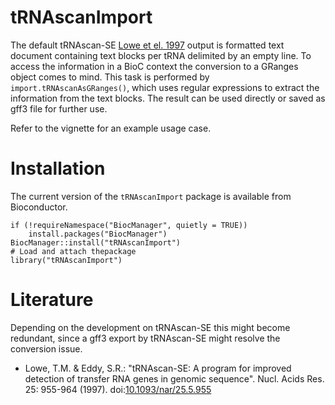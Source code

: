 # tRNAscanImport

The default tRNAscan-SE [Lowe et el. 1997](#Literature) output is formatted text document containing 
text blocks per tRNA delimited by an empty line. 
To access the information in a BioC context the conversion to a GRanges object 
comes to mind. This task is performed by `import.tRNAscanAsGRanges()`, which uses 
regular expressions to extract the information from the text blocks. The result
can be used directly or saved as gff3 file for further use.

Refer to the vignette for an example usage case.

# Installation

The current version of the `tRNAscanImport` package is available from Bioconductor.
 
```{r}
if (!requireNamespace("BiocManager", quietly = TRUE))
    install.packages("BiocManager")
BiocManager::install("tRNAscanImport")
# Load and attach thepackage
library("tRNAscanImport")
```

# Literature

Depending on the development on tRNAscan-SE this might become redundant, since
a gff3 export by tRNAscan-SE might resolve the conversion issue. 

- Lowe, T.M. & Eddy, S.R.: "tRNAscan-SE: A program for 
improved detection of transfer RNA genes in genomic sequence". Nucl. Acids Res. 
25: 955-964 (1997). 
doi:[10.1093/nar/25.5.955](https://doi.org/10.1093/nar/25.5.955)
